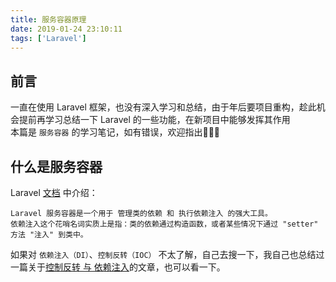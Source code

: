 ```yaml
---
title: 服务容器原理
date: 2019-01-24 23:10:11
tags: ['Laravel']
---
```

## 前言
一直在使用 Laravel 框架，也没有深入学习和总结，由于年后要项目重构，趁此机会提前再学习总结一下 Laravel 的一些功能，在新项目中能够发挥其作用  
本篇是 `服务容器` 的学习笔记，如有错误，欢迎指出👏👏👏

## 什么是服务容器
Laravel [文档](https://laravel-china.org/docs/laravel/5.7/container/2249#introduction) 中介绍：

    Laravel 服务容器是一个用于 管理类的依赖 和 执行依赖注入 的强大工具。
    依赖注入这个花哨名词实质上是指：类的依赖通过构造函数，或者某些情况下通过 "setter" 方法 "注入" 到类中。

如果对 `依赖注入（DI）`、`控制反转（IOC）` 不太了解，自己去搜一下，我自己也总结过一篇关于[控制反转 与 依赖注入](/laravel/ioc.html)的文章，也可以看一下。

